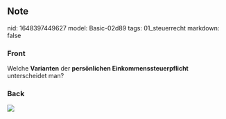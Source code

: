 ## Note
nid: 1648397449627
model: Basic-02d89
tags: 01_steuerrecht
markdown: false

### Front
Welche <b>Varianten</b> der <b>persönlichen
Einkommenssteuerpflicht</b> unterscheidet man?

### Back
<img src="paste-b85592ad343160a1f58e7821113c7f13b82d3d1e.jpg">
